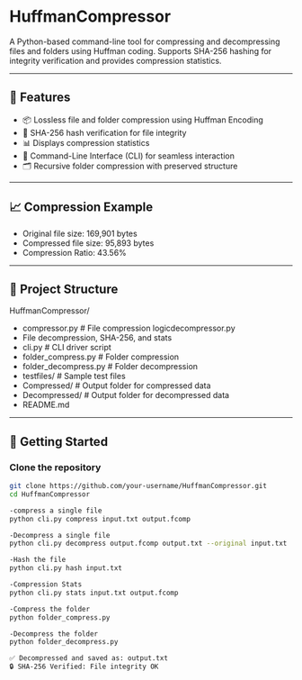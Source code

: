 # HuffmanCompressor

A Python-based command-line tool for compressing and decompressing files and folders using Huffman coding. Supports SHA-256 hashing for integrity verification and provides compression statistics.

---

## 🔧 Features

- 📦 Lossless file and folder compression using Huffman Encoding
- 🔐 SHA-256 hash verification for file integrity
- 📊 Displays compression statistics
- 🧭 Command-Line Interface (CLI) for seamless interaction
- 🗂️ Recursive folder compression with preserved structure

---

## 📈 Compression Example

- Original file size: 169,901 bytes  
- Compressed file size: 95,893 bytes  
- Compression Ratio: 43.56%

---

## 📁 Project Structure

HuffmanCompressor/
- compressor.py # File compression logicdecompressor.py
- File decompression, SHA-256, and stats
- cli.py # CLI driver script
- folder_compress.py # Folder compression
- folder_decompress.py # Folder decompression
- testfiles/ # Sample test files
- Compressed/ # Output folder for compressed data
- Decompressed/ # Output folder for decompressed data
- README.md

---

## 🚀 Getting Started

### Clone the repository

```bash
git clone https://github.com/your-username/HuffmanCompressor.git
cd HuffmanCompressor

-compress a single file
python cli.py compress input.txt output.fcomp

-Decompress a single file
python cli.py decompress output.fcomp output.txt --original input.txt

-Hash the file
python cli.py hash input.txt

-Compression Stats
python cli.py stats input.txt output.fcomp

-Compress the folder
python folder_compress.py

-Decompress the folder
python folder_decompress.py

✅ Decompressed and saved as: output.txt  
🔒 SHA-256 Verified: File integrity OK
